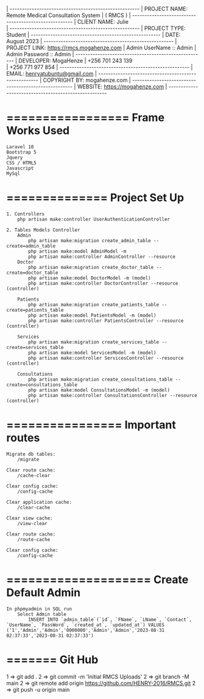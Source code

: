 
| -----------------------------------------------------
| PROJECT NAME: 	Remote Medical Consultation System 
|                   ( RMCS ) 
| -----------------------------------------------------
| CLIENT NAME:		Julie  
| -----------------------------------------------------
| PROJECT TYPE: 	Student
| -----------------------------------------------------
| DATE: 	August 2023
| -----------------------------------------------------
| PROJECT LINK:    https://rmcs.mogahenze.com
| Admin UserName :: Admin
| Admin Password :: Admin
| -----------------------------------------------------
| DEVELOPER:		MogaHenze
|                   +256 701 243 139  
|                   +256 771 977 854
| -----------------------------------------------------
| EMAIL:			henryatubuntu@gmail.com
| -----------------------------------------------------
| COPYRIGHT BY:		mogahenze.com
| -----------------------------------------------------
| WEBSITE:			https://mogahenze.com
| -----------------------------------------------------

=================
Frame Works Used
================
    Laravel 10
    Bootstrap 5
    Jquery
    CSS / HTML5
    Javascript
    MySql

==============
Project Set Up
==============
    
    1. Controllers
        php artisan make:controller UserAuthenticationController

    2. Tables Models Controller
        Admin
            php artisan make:migration create_admin_table --create=admin_table
            php artisan make:model AdminModel -m 
            php artisan make:controller AdminController --resource
        Doctor
            php artisan make:migration create_doctor_table --create=doctor_table
            php artisan make:model DoctorModel -m (model)
            php artisan make:controller DoctorController --resource (controller)
            
        Patients
            php artisan make:migration create_patients_table --create=patients_table
            php artisan make:model PatientsModel -m (model)
            php artisan make:controller PatientsController --resource (controller)

        Services
            php artisan make:migration create_services_table --create=services_table
            php artisan make:model ServicesModel -m (model)
            php artisan make:controller ServicesController --resource (controller)
                
        Consultations
            php artisan make:migration create_consultations_table --create=consultations_table
            php artisan make:model ConsultationsModel -m (model)
            php artisan make:controller ConsultationsController --resource (controller)
		



================
Important routes
================
    Migrate db tables:
        /migrate

    Clear route cache:
        /cache-clear

    Clear config cache:
        /config-cache

    Clear application cache:
        /clear-cache

    Clear view cache:
        /view-clear

    Clear route cache:
        /route-cache

    Clear config cache:
        /config-cache

====================
Create Default Admin
====================
    In phpmyadmin in SQL run
        Select Admin table
            INSERT INTO `admin_table`(`id`, `FName`, `LName`, `Contact`, `UserName`, `PassWord`, `created_at`, `updated_at`) VALUES ('1','Admin','Admin','0000000','Admin','Admin','2023-08-31 02:37:33','2023-08-31 02:37:33')



=======
Git Hub
========
1 => git add .
2 => git commit -m 'Initial RMCS Uploads'
2 => git branch -M main
2 => git remote add origin https://github.com/HENRY-2016/RMCS.git
2 => git push -u origin main
